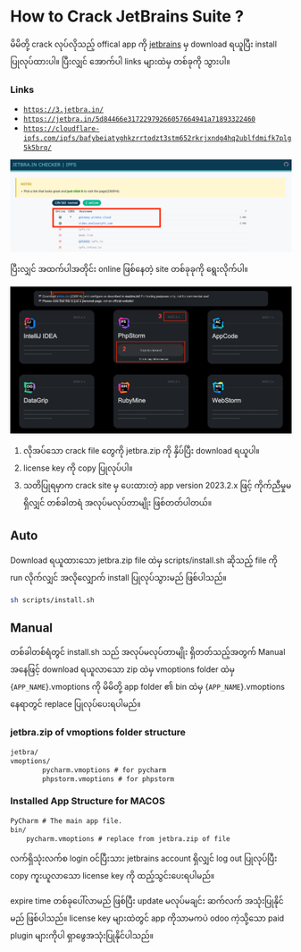 # How to Crack JetBrains Suite ?
မိမိတို့ crack လုပ်လိုသည့် offical app ကို [jetbrains](https://www.jetbrains.com/) မှ download ရယူပြီး install ပြုလုပ်ထားပါ။ 
ပြီးလျှင် အောက်ပါ links များထဲမှ တစ်ခုကို သွားပါ။

### Links
* [`https://3.jetbra.in/`](https://3.jetbra.in/)
* [`https://jetbra.in/5d84466e31722979266057664941a71893322460`](https://jetbra.in/5d84466e31722979266057664941a71893322460)
* [`https://cloudflare-ipfs.com/ipfs/bafybeiatyghkzrrtodzt3stm652rkrjxndg4hq2ublfdmifk7plg5k5brq/`](https://cloudflare-ipfs.com/ipfs/bafybeiatyghkzrrtodzt3stm652rkrjxndg4hq2ublfdmifk7plg5k5brq/)

![img.png](img.png)

ပြီးလျှင် အထက်ပါအတိုင်း online ဖြစ်နေတဲ့ site တစ်ခုခုကို ရွေးလိုက်ပါ။

![img_1.png](img_1.png)

1.  လိုအပ်သော crack file တွေကို jetbra.zip ကို နှိပ်ပြီး download ရယူပါ။ 
2. license key ကို copy ပြုလုပ်ပါ။ 
3. သတိပြုရမှာက crack site မှ ပေးထားတဲ့ app version 2023.2.x ဖြင့် ကိုက်ညီမှုမရှိလျှင် တစ်ခါတရံ အလုပ်မလုပ်တာမျိုး ဖြစ်တတ်ပါတယ်။


## Auto
Download ရယူထားသော jetbra.zip file ထဲမှ scripts/install.sh ဆိုသည့် file ကို run လိုက်လျှင် အလိုလျှောက် install ပြုလုပ်သွားမည် ဖြစ်ပါသည်။

``` zsh
sh scripts/install.sh
```

## Manual
တစ်ခါတစ်ရံတွင် install.sh သည် အလုပ်မလုပ်တာမျိုး ရှိတတ်သည့်အတွက် Manual အနေဖြင့် download ရယူလာသော zip ထဲမှ  vmoptions folder ထဲမှ {`APP_NAME`}.vmoptions ကို
မိမိတို့ app folder ၏  bin ထဲမှ {`APP_NAME`}.vmoptions နေရာတွင် replace ပြုလုပ်ပေးရပါမည်။ 


### jetbra.zip of vmoptions folder structure
    jetbra/
    vmoptions/
            pycharm.vmoptions # for pycharm
            phpstorm.vmoptions # for phpstorm

### Installed App Structure for MACOS

    PyCharm # The main app file.
    bin/
        pycharm.vmoptions # replace from jetbra.zip of file


လက်ရှိသုံးလက်စ login ၀င်ပြီးသား jetbrains account ရှိလျှင် log out ပြုလုပ်ပြီး 
copy ကူးယူလာသော license key ကို ထည့်သွင်းပေးရပါမည်။ 

expire time တစ်ခုပေါ်လာမည် ဖြစ်ပြီး update မလုပ်မချင်း ဆက်လက် အသုံးပြုနိုင်မည် ဖြစ်ပါသည်။ 
license key များထဲတွင် app ကိုသာမကပဲ odoo ကဲ့သို့သော paid plugin များကိုပါ ရှာဖွေအသုံးပြုနိုင်ပါသည်။


